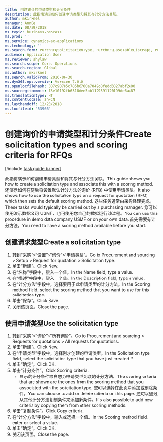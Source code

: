 ```yaml
---
title: 创建询价的申请类型和计分条件
description: 此指南演示如何创建申请类型和将其与计分方法关联。
author: mkirknel
manager: AnnBe
ms.date: 08/29/2018
ms.topic: business-process
ms.prod: ''
ms.service: dynamics-ax-applications
ms.technology: ''
ms.search.form: PurchRFQSolicitationType, PurchRFQCaseTableListPage, PurchCreateRFQCase, PurchRFQCaseTable, PurchRFQScoringRFQCaseCriteria, PurchRFQScoringCriteriaCopy
audience: Application User
ms.reviewer: shylaw
ms.search.scope: Core, Operations
ms.search.region: Global
ms.author: mkirknel
ms.search.validFrom: 2016-06-30
ms.dyn365.ops.version: Version 7.0.0
ms.openlocfilehash: 087c90785c785b6760a7049c8fedd3827abf2e00
ms.sourcegitcommit: 73e10192fb6318dee5bb1129591120199de6a487
ms.translationtype: HT
ms.contentlocale: zh-CN
ms.lasthandoff: 12/20/2018
ms.locfileid: "53966"
---
```

# <a name="create-solicitation-types-and-scoring-criteria-for-rfqs"></a><span data-ttu-id="55972-103">创建询价的申请类型和计分条件</span><span class="sxs-lookup"><span data-stu-id="55972-103">Create solicitation types and scoring criteria for RFQs</span></span>

[!include [task guide banner](../../includes/task-guide-banner.md)]

<span data-ttu-id="55972-104">此指南演示如何创建申请类型和将其与计分方法关联。</span><span class="sxs-lookup"><span data-stu-id="55972-104">This guide shows you how to create a solicitation type and associate this with a scoring method.</span></span> <span data-ttu-id="55972-105">还演示如何在随后将设置默认计分方法的询价 (RFQ) 中使用申请类型。</span><span class="sxs-lookup"><span data-stu-id="55972-105">It also shows how to use the solicitation type on a request for quotation (RFQ) which then sets the default scoring method.</span></span> <span data-ttu-id="55972-106">这些任务通常由采购经理完成。</span><span class="sxs-lookup"><span data-stu-id="55972-106">These tasks would typically be carried out by a purchasing manager.</span></span> <span data-ttu-id="55972-107">您可以使用演示数据公司 USMF，也可使用您自己的数据运行该过程。</span><span class="sxs-lookup"><span data-stu-id="55972-107">You can use this procedure in demo data company USMF or on your own data.</span></span> <span data-ttu-id="55972-108">首先需要有计分方法。</span><span class="sxs-lookup"><span data-stu-id="55972-108">You need to have a scoring method available before you start.</span></span>


## <a name="create-a-solicitation-type"></a><span data-ttu-id="55972-109">创建请求类型</span><span class="sxs-lookup"><span data-stu-id="55972-109">Create a solicitation type</span></span>
1. <span data-ttu-id="55972-110">转到“采购”>“设置”>“询价”>“申请类型”。</span><span class="sxs-lookup"><span data-stu-id="55972-110">Go to Procurement and sourcing > Setup > Request for quotation > Solicitation type.</span></span>
2. <span data-ttu-id="55972-111">单击“新建”。</span><span class="sxs-lookup"><span data-stu-id="55972-111">Click New.</span></span>
3. <span data-ttu-id="55972-112">在“名称”字段中，键入一个值。</span><span class="sxs-lookup"><span data-stu-id="55972-112">In the Name field, type a value.</span></span>
4. <span data-ttu-id="55972-113">在“描述”字段中，键入一个值。</span><span class="sxs-lookup"><span data-stu-id="55972-113">In the Description field, type a value.</span></span>
5. <span data-ttu-id="55972-114">在“计分方法”字段中，选择要用于此申请类型的计分方法。</span><span class="sxs-lookup"><span data-stu-id="55972-114">In the Scoring method field, select the scoring method that you want to use for this solicitation type.</span></span>
6. <span data-ttu-id="55972-115">单击“保存”。</span><span class="sxs-lookup"><span data-stu-id="55972-115">Click Save.</span></span>
7. <span data-ttu-id="55972-116">关闭该页面。</span><span class="sxs-lookup"><span data-stu-id="55972-116">Close the page.</span></span>

## <a name="use-the-solicitation-type"></a><span data-ttu-id="55972-117">使用申请类型</span><span class="sxs-lookup"><span data-stu-id="55972-117">Use the solicitation type</span></span>
1. <span data-ttu-id="55972-118">转到“采购”>“询价”>“所有询价”。</span><span class="sxs-lookup"><span data-stu-id="55972-118">Go to Procurement and sourcing > Requests for quotations > All requests for quotations.</span></span>
2. <span data-ttu-id="55972-119">单击“新建”。</span><span class="sxs-lookup"><span data-stu-id="55972-119">Click New.</span></span>
3. <span data-ttu-id="55972-120">在“申请类型”字段中，选择刚才创建的申请类型。</span><span class="sxs-lookup"><span data-stu-id="55972-120">In the Solicitation type field, select the solicitation type that you have just created.</span></span> 
    *   
4. <span data-ttu-id="55972-121">单击“确定”。</span><span class="sxs-lookup"><span data-stu-id="55972-121">Click OK.</span></span>
5. <span data-ttu-id="55972-122">单击“计分条件”。</span><span class="sxs-lookup"><span data-stu-id="55972-122">Click Scoring criteria.</span></span>
    * <span data-ttu-id="55972-123">显示的计分条件来自您为申请类型关联的计分方法。</span><span class="sxs-lookup"><span data-stu-id="55972-123">The scoring criteria that are shown are the ones from the scoring method that you associated with the solicitation type.</span></span> <span data-ttu-id="55972-124">您可以选择在此页中添加或删除条件。</span><span class="sxs-lookup"><span data-stu-id="55972-124">You can choose to add or delete criteria on this page.</span></span> <span data-ttu-id="55972-125">还可以通过从其他计分方法复制条件来添加新条件。</span><span class="sxs-lookup"><span data-stu-id="55972-125">It's also possible to add new criteria by copying them from other scoring methods.</span></span>  
6. <span data-ttu-id="55972-126">单击“复制条件”。</span><span class="sxs-lookup"><span data-stu-id="55972-126">Click Copy criteria.</span></span>
7. <span data-ttu-id="55972-127">在“计分方法”字段中，输入或选择一个值。</span><span class="sxs-lookup"><span data-stu-id="55972-127">In the Scoring method field, enter or select a value.</span></span>
8. <span data-ttu-id="55972-128">单击“确定”。</span><span class="sxs-lookup"><span data-stu-id="55972-128">Click OK.</span></span>
9. <span data-ttu-id="55972-129">关闭该页面。</span><span class="sxs-lookup"><span data-stu-id="55972-129">Close the page.</span></span>

